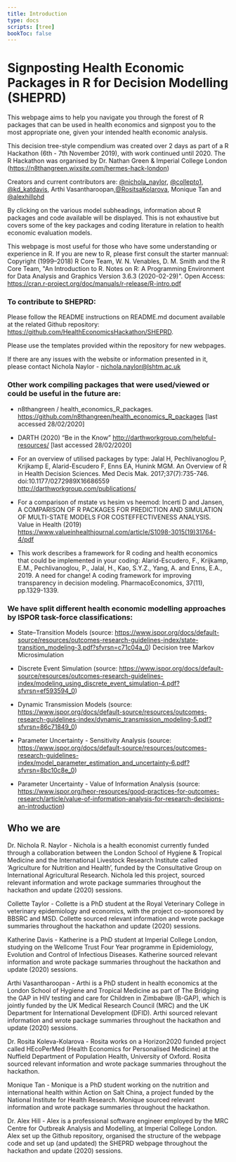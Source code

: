 ```yaml
---
title: Introduction
type: docs
scripts: [tree]
bookToc: false
---
```


# Signposting Health Economic Packages in R for Decision Modelling (SHEPRD)

This webpage aims to help you navigate you through the forest of R packages that can be used in health economics and signpost you to the most appropriate one, given your intended health economic analysis. 

This decision tree-style compendium was created over 2 days as part of a R Hackathon (6th - 7th November 2019), with work continued until 2020. The R Hackathon was organised by Dr. Nathan Green & Imperial College London (https://n8thangreen.wixsite.com/hermes-hack-london)

Creators and current contributors are:
[@nichola_naylor](https://twitter.com/nichola_naylor), 
[@collepto1](https://twitter.com/collepto1), [@kd_katdavis](https://twitter.com/kd_katdavis), Arthi Vasantharoopan,[@RositsaKolarova](https://twitter.com/rositsakolarova), Monique Tan and  
 [@alexhillphd](https://twitter.com/alexhillphd)
 
By clicking on the various model subheadings, information about R packages and code available will be displayed.
This is not exhaustive but covers some of the key packages and coding literature in relation to health economic evaluation models.

This webpage is most useful for those who have some understanding or experience in R. If you are new to R, please first consult the starter mannual: Copyright (1999–2018) R Core Team, W. N. Venables, D. M. Smith and the R Core Team, "An Introduction to R. Notes on R: A Programming Environment for Data Analysis and Graphics Version 3.6.3 (2020-02-29)". Open Access: https://cran.r-project.org/doc/manuals/r-release/R-intro.pdf 


### To contribute to SHEPRD:
Please follow the README instructions on README.md document available at the related Github repository: https://github.com/HealthEconomicsHackathon/SHEPRD.

Please use the templates provided within the repository for new webpages. 

If there are any issues with the website or information presented in it, please contact Nichola Naylor - nichola.naylor@lshtm.ac.uk

<div id="tree"></div>
<script src="https://d3js.org/d3.v5.min.js"></script>


### Other work compiling packages that were used/viewed or could be useful in the future are:

* n8thangreen / health_economics_R_packages. https://github.com/n8thangreen/health_economics_R_packages [last accessed 28/02/2020]

* DARTH (2020) “Be in the Know” http://darthworkgroup.com/helpful-resources/ [last accessed 28/02/2020]

* For an overview of utilised packages by type: Jalal H, Pechlivanoglou P, Krijkamp E, Alarid-Escudero F, Enns EA, Hunink MGM. An Overview of R in Health Decision Sciences. Med Decis Mak. 2017;37(7):735-746. doi:10.1177/0272989X16686559 http://darthworkgroup.com/publications/

* For a comparison of mstate vs hesim vs heemod: Incerti D and Jansen, A COMPARISON OF R PACKAGES FOR PREDICTION AND SIMULATION OF MULTI-STATE MODELS FOR COSTEFFECTIVENESS ANALYSIS. Value in Health (2019) https://www.valueinhealthjournal.com/article/S1098-3015(19)31764-4/pdf

* This work describes a framework for R coding and health economics that could be implemented in your coding:
Alarid-Escudero, F., Krijkamp, E.M., Pechlivanoglou, P., Jalal, H., Kao, S.Y.Z., Yang, A. and Enns, E.A., 2019. A need for change! A coding framework for improving transparency in decision modeling. PharmacoEconomics, 37(11), pp.1329-1339. 

### We have split different health economic modelling approaches by ISPOR task-force classifications:

* State–Transition Models (source:  https://www.ispor.org/docs/default-source/resources/outcomes-research-guidelines-index/state-transition_modeling-3.pdf?sfvrsn=c71c04a_0)
Decision tree 
Markov
Microsimulation

* Discrete Event Simulation (source: https://www.ispor.org/docs/default-source/resources/outcomes-research-guidelines-index/modeling_using_discrete_event_simulation-4.pdf?sfvrsn=ef593594_0) 


* Dynamic Transmission Models (source: https://www.ispor.org/docs/default-source/resources/outcomes-research-guidelines-index/dynamic_transmission_modeling-5.pdf?sfvrsn=86c71849_0) 


* Parameter Uncertainty - Sensitivity Analysis (source: https://www.ispor.org/docs/default-source/resources/outcomes-research-guidelines-index/model_parameter_estimation_and_uncertainty-6.pdf?sfvrsn=8bc10c8e_0) 


* Parameter Uncertainty - Value of Information Analysis (source: https://www.ispor.org/heor-resources/good-practices-for-outcomes-research/article/value-of-information-analysis-for-research-decisions-an-introduction)

## Who we are

Dr. Nichola R. Naylor - Nichola is a health economist currently funded through a collaboration between the London School of Hygiene & Tropical Medicine and the International Livestock Research Institute called ‘Agriculture for Nutrition and Health’, funded by the Consultative Group on International Agricultural Research. Nichola led this project, sourced relevant information and wrote package summaries throughout the hackathon and update (2020) sessions.

Collette Taylor - Collette is a PhD student at the Royal Veterinary College in veterinary epidemiology and economics, with the project co-sponsored by BBSRC and MSD. Collette sourced relevant information and wrote package summaries throughout the hackathon and update (2020) sessions.

Katherine Davis - Katherine is a PhD student at Imperial College London, studying on the Wellcome Trust Four Year programme in Epidemiology, Evolution and Control of Infectious Diseases. Katherine sourced relevant information and wrote package summaries throughout the hackathon and update (2020) sessions.

Arthi Vasantharoopan - Arthi is a PhD student in health economics at the London School of Hygiene and Tropical Medicine as part of The Bridging the GAP in HIV testing and care for Children in Zimbabwe (B-GAP), which is jointly funded by the UK Medical Research Council (MRC) and the UK Department for International Development (DFID). Arthi sourced relevant information and wrote package summaries throughout the hackathon and update (2020) sessions.

Dr. Rosita Koleva-Kolarova - Rosita works on a Horizon2020 funded project called HEcoPerMed (Health Economics for Personalised Medicine) at the Nuffield Department of Population Health, University of Oxford. Rosita sourced relevant information and wrote package summaries throughout the hackathon.

Monique Tan - Monique is a PhD student working on the nutrition and international health within Action on Salt China, a project funded by the National Institute for Health Research. Monique sourced relevant information and wrote package summaries throughout the hackathon.

Dr. Alex Hill - Alex is a professional software engineer employed by the MRC Centre for Outbreak Analysis and Modelling, at Imperial College London. Alex set up the Github repository, organised the structure of the webpage code and set up (and updated) the SHEPRD webpage throughout the hackathon and update (2020) sessions.


